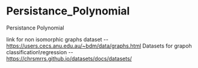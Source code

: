 # Persistance_Polynomial
Persistance Polynomial


link for non isomorphic graphs dataset -- https://users.cecs.anu.edu.au/~bdm/data/graphs.html
Datasets for grapoh classification\regression -- https://chrsmrrs.github.io/datasets/docs/datasets/
